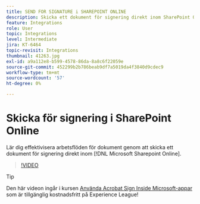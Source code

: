 ```yaml
---
title: SEND FOR SIGNATURE i SHAREPOINT ONLINE
description: Skicka ett dokument för signering direkt inom SharePoint Online
feature: Integrations
role: User
topic: Integrations
level: Intermediate
jira: KT-6464
topic-revisit: Integrations
thumbnail: 41263.jpg
exl-id: a9a112e8-b599-4578-86da-8a8c6f22059e
source-git-commit: 452299b2b786beab9df7a5019da4f3840d9cdec9
workflow-type: tm+mt
source-wordcount: '57'
ht-degree: 0%

---
```


# Skicka för signering i SharePoint Online

Lär dig effektivisera arbetsflöden för dokument genom att skicka ett dokument för signering direkt inom [!DNL Microsoft Sharepoint Online].

>[!VIDEO](https://video.tv.adobe.com/v/41263?quality=12&learn=on&hidetitle=true)

>[!TIP]
>
>Den här videon ingår i kursen [Använda Acrobat Sign Inside Microsoft-appar](https://experienceleague.adobe.com/?recommended=Sign-U-1-2020.2) som är tillgänglig kostnadsfritt på Experience League!
